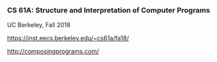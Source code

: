 ### CS 61A: Structure and Interpretation of Computer Programs

UC Berkeley, Fall 2018

https://inst.eecs.berkeley.edu/~cs61a/fa18/

http://composingprograms.com/
